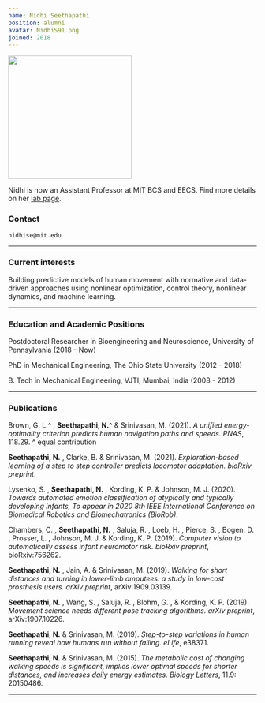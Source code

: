 ```yaml
---
name: Nidhi Seethapathi
position: alumni
avatar: NidhiS91.png
joined: 2018
---
```


<img width="250" src="{{site.baseurl}}/images/people/{{page.avatar}}" data-action="zoom">

 Nidhi is now an Assistant Professor at MIT BCS and EECS. Find more details on her [lab page](http://www.seethapathilab.org).

### Contact

<i class="fa fa-envelope-o"></i> `nidhise@mit.edu`<br>

<hr>

### Current interests

Building predictive models of human movement with normative and data-driven approaches using nonlinear optimization, control theory, nonlinear dynamics, and machine learning.

<hr>

### Education and Academic Positions

Postdoctoral Researcher in Bioengineering and Neuroscience, University of Pennsylvania (2018 - Now)

PhD in Mechanical Engineering, The Ohio State University (2012 - 2018)

B. Tech in Mechanical Engineering, VJTI, Mumbai, India (2008 - 2012)

<hr>

### Publications
Brown, G. L.^ , **Seethapathi, N.**^ & Srinivasan, M. (2021). _A unified energy-optimality criterion predicts human navigation paths and speeds. PNAS_, 118.29.
^ equal contribution

**Seethapathi, N.** , Clarke, B. & Srinivasan, M. (2021). _Exploration-based learning of a step to step controller predicts locomotor adaptation. bioRxiv preprint_.

Lysenko, S. , **Seethapathi, N.** , Kording, K. P. & Johnson, M. J. (2020). _Towards automated emotion classification of atypically and typically developing infants, To appear in 2020 8th IEEE International Conference on Biomedical Robotics and Biomechatronics (BioRob)_.

Chambers, C. , **Seethapathi, N.** , Saluja, R. , Loeb, H. , Pierce, S. , Bogen, D. , Prosser, L. , Johnson, M. J. & Kording, K. P. (2019). _Computer vision to automatically assess infant neuromotor risk. bioRxiv preprint_, bioRxiv:756262.

**Seethapathi, N.** , Jain, A. & Srinivasan, M. (2019). _Walking for short distances and turning in lower-limb amputees: a study in low-cost prosthesis users. arXiv preprint_, arXiv:1909.03139.

**Seethapathi, N.** , Wang, S. , Saluja, R. , Blohm, G. , & Kording, K. P. (2019). _Movement science needs different pose tracking algorithms. arXiv preprint_, arXiv:1907.10226.

**Seethapathi, N.** & Srinivasan, M. (2019). _Step-to-step variations in human running reveal how humans run without falling. eLife_, e38371.

**Seethapathi, N.** & Srinivasan, M. (2015). _The metabolic cost of changing walking speeds is significant, implies lower optimal speeds for shorter distances, and increases daily energy estimates. Biology Letters_, 11.9: 20150486.

<hr>
